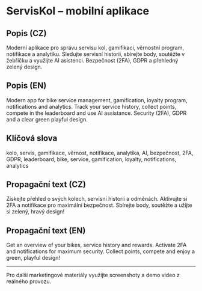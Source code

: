 # ServisKol – mobilní aplikace

## Popis (CZ)
Moderní aplikace pro správu servisu kol, gamifikaci, věrnostní program, notifikace a analytiku. Sledujte servisní historii, sbírejte body, soutěžte v žebříčku a využijte AI asistenci. Bezpečnost (2FA), GDPR a přehledný zelený design.

## Popis (EN)
Modern app for bike service management, gamification, loyalty program, notifications and analytics. Track your service history, collect points, compete in the leaderboard and use AI assistance. Security (2FA), GDPR and a clear green playful design.

## Klíčová slova
kolo, servis, gamifikace, věrnost, notifikace, analytika, AI, bezpečnost, 2FA, GDPR, leaderboard, bike, service, gamification, loyalty, notifications, analytics

## Propagační text (CZ)
Získejte přehled o svých kolech, servisní historii a odměnách. Aktivujte si 2FA a notifikace pro maximální bezpečnost. Sbírejte body, soutěžte a užijte si zelený, hravý design!

## Propagační text (EN)
Get an overview of your bikes, service history and rewards. Activate 2FA and notifications for maximum security. Collect points, compete and enjoy a green, playful design!

---

Pro další marketingové materiály využijte screenshoty a demo video z reálného provozu.
